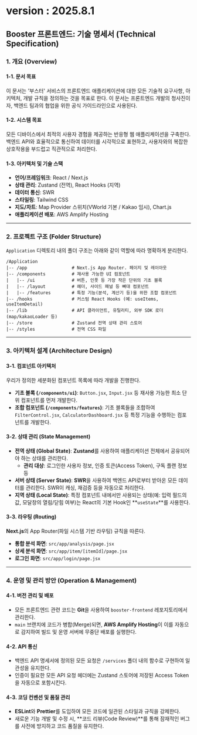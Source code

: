 # **version : 2025.8.1**

## **Booster 프론트엔드: 기술 명세서 (Technical Specification)**

### **1. 개요 (Overview)**

#### **1-1. 문서 목표**

이 문서는 '부스터' 서비스의 프론트엔드 애플리케이션에 대한 모든 기술적 요구사항, 아키텍처, 개발 규칙을 정의하는 것을 목표로 한다. 이 문서는 프론트엔드 개발의 청사진이자, 백엔드 팀과의 협업을 위한 공식 가이드라인으로 사용된다.

#### **1-2. 시스템 목표**

모든 디바이스에서 최적의 사용자 경험을 제공하는 반응형 웹 애플리케이션을 구축한다. 백엔드 API와 효율적으로 통신하여 데이터를 시각적으로 표현하고, 사용자와의 복잡한 상호작용을 부드럽고 직관적으로 처리한다.

#### **1-3. 아키텍처 및 기술 스택**

- **언어/프레임워크**: React / Next.js
- **상태 관리**: Zustand (전역), React Hooks (지역)
- **데이터 통신**: SWR
- **스타일링**: Tailwind CSS
- **지도/차트**: Map Provider 스위치(VWorld 기본 / Kakao 임시), Chart.js
- **애플리케이션 배포**: AWS Amplify Hosting

---

### **2. 프로젝트 구조 (Folder Structure)**

`Application` 디렉토리 내의 폴더 구조는 아래와 같이 역할에 따라 명확하게 분리한다.

```
/Application
|-- /app                 # Next.js App Router. 페이지 및 레이아웃
|-- /components          # 재사용 가능한 UI 컴포넌트
|   |-- /ui              # 버튼, 인풋 등 가장 작은 단위의 기초 블록
|   |-- /layout          # 헤더, 사이드 패널 등 뼈대 컴포넌트
|   |-- /features        # 특정 기능(분석, 계산기 등)을 위한 조합 컴포넌트
|-- /hooks               # 커스텀 React Hooks (예: useItems, useItemDetail)
|-- /lib                 # API 클라이언트, 유틸리티, 외부 SDK 로더(map/kakaoLoader 등)
|-- /store               # Zustand 전역 상태 관리 스토어
|-- /styles              # 전역 CSS 파일
```

---

### **3. 아키텍처 설계 (Architecture Design)**

#### **3-1. 컴포넌트 아키텍처**

우리가 정의한 세분화된 컴포넌트 목록에 따라 개발을 진행한다.

- **기초 블록 (`/components/ui`)**: `Button.jsx`, `Input.jsx` 등 재사용 가능한 최소 단위 컴포넌트를 먼저 개발한다.
- **조합 컴포넌트 (`/components/features`)**: 기초 블록들을 조합하여 `FilterControl.jsx`, `CalculatorDashboard.jsx` 등 특정 기능을 수행하는 컴포넌트를 개발한다.

#### **3-2. 상태 관리 (State Management)**

- **전역 상태 (Global State)**: **Zustand**를 사용하여 애플리케이션 전체에서 공유되어야 하는 상태를 관리한다.
  - **관리 대상**: 로그인한 사용자 정보, 인증 토큰(Access Token), 구독 플랜 정보 등
- **서버 상태 (Server State)**: **SWR**을 사용하여 백엔드 API로부터 받아온 모든 데이터를 관리한다. SWR이 캐싱, 재검증 등을 자동으로 처리한다.
- **지역 상태 (Local State)**: 특정 컴포넌트 내에서만 사용되는 상태(예: 입력 필드의 값, 모달창의 열림/닫힘 여부)는 React의 기본 Hook인 \*\*`useState`\*\*를 사용한다.

#### **3-3. 라우팅 (Routing)**

**Next.js**의 App Router(파일 시스템 기반 라우팅) 규칙을 따른다.

- **통합 분석 화면**: `src/app/analysis/page.jsx`
- **상세 분석 화면**: `src/app/item/[itemId]/page.jsx`
- **로그인 화면**: `src/app/login/page.jsx`

---

### **4. 운영 및 관리 방안 (Operation & Management)**

#### **4-1. 버전 관리 및 배포**

- 모든 프론트엔드 관련 코드는 **Git**을 사용하여 `booster-frontend` 레포지토리에서 관리한다.
- `main` 브랜치에 코드가 병합(Merge)되면, **AWS Amplify Hosting**이 이를 자동으로 감지하여 빌드 및 운영 서버에 무중단 배포를 실행한다.

#### **4-2. API 통신**

- 백엔드 API 명세서에 정의된 모든 요청은 `/services` 폴더 내의 함수로 구현하여 일관성을 유지한다.
- 인증이 필요한 모든 API 요청 헤더에는 Zustand 스토어에 저장된 Access Token을 자동으로 포함시킨다.

#### **4-3. 코딩 컨벤션 및 품질 관리**

- **ESLint**와 **Prettier**를 도입하여 모든 코드에 일관된 스타일과 규칙을 강제한다.
- 새로운 기능 개발 및 수정 시, \*\*코드 리뷰(Code Review)\*\*를 통해 잠재적인 버그를 사전에 방지하고 코드 품질을 유지한다.
